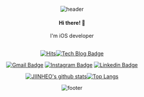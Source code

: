 <div align="center">
  
![header](https://capsule-render.vercel.app/api?type=waving&height=300&color=c6b8ff&text=JIIN%20HEO&fontColor=fffdfc&fontSize=70&fontAlignY=40)

  <h4>Hi there! 👋</h4>
  I'm iOS developer
  
  </br>
  </br>


[![Hits](https://hits.seeyoufarm.com/api/count/incr/badge.svg?url=https%3A%2F%2Fgithub.com%2FJIINHEO&count_bg=%236e62a1&title_bg=%2392A8D1&icon=&icon_color=%23E7E7E7&title=hits&edge_flat=false)](https://hits.seeyoufarm.com)[![Tech Blog Badge](http://img.shields.io/badge/-Tech%20blog-181717?style=flat-square&logo=github&link=https://jiinheo.tistory.com/)](https://jiinheo.tistory.com/)
 

[![Gmail Badge](https://img.shields.io/badge/Gmail-d14836?style=flat-square&logo=Gmail&logoColor=white&link=mailto:gjwldls123@gmail.com)](mailto:gjwldls123@gmail.com) [![Instagram Badge](https://img.shields.io/badge/instagram-E4405F?style=flat-square&logo=instagram&logoColor=white&link=https://www.instagram.com/dev.jiin)](https://www.instagram.com/dev.jiin) [![Linkedin Badge](https://img.shields.io/badge/-LinkedIn-blue?style=flat-square&logo=Linkedin&logoColor=white&link=https://www.linkedin.com/in/jiin-heo-672177227)](https://www.linkedin.com/in/jiin-heo-672177227) 
</br>

[![JIINHEO's github stats](https://github-readme-stats-sigma-five.vercel.app/api?username=JIINHEO&line_height=20&count_private=true&bg_color=30,92a8d1,9c77e0&title_color=fff&text_color=fff)](https://github.com/anuraghazra/github-readme-stats-sigma-five)[![Top Langs](https://github-readme-stats-sigma-five.vercel.app/api/top-langs/?username=JIINHEO&layout=compact&bg_color=30,92a8d1,9c77e0&title_color=fff&text_color=fff)](https://github.com/anuraghazra/github-readme-stats-sigma-five)
  

![footer](https://capsule-render.vercel.app/api?section=footer&type=waving&color=c6b8ff&height=150)
